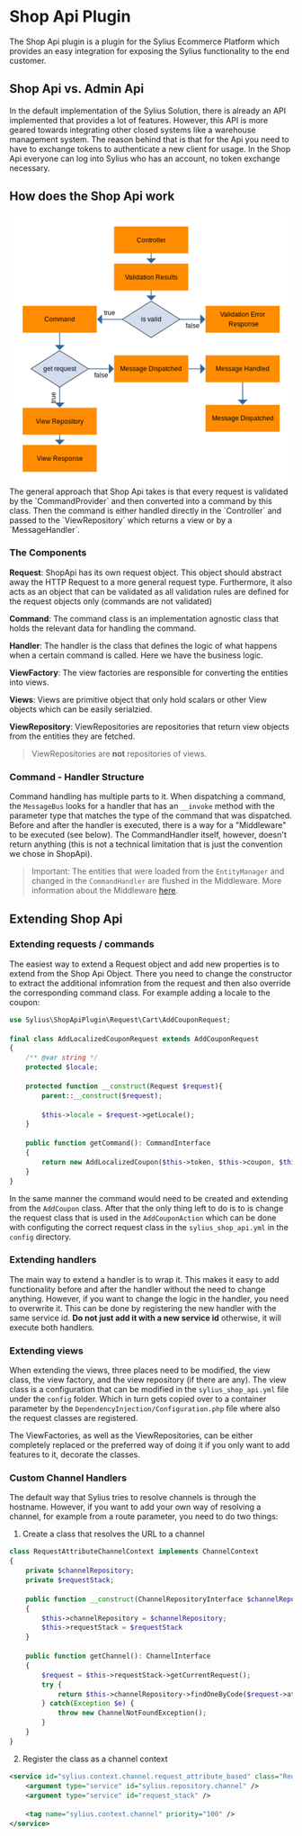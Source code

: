 # Shop Api Plugin
The Shop Api plugin is a plugin for the Sylius Ecommerce Platform which provides an easy integration for exposing the Sylius functionality to the end customer.

## Shop Api vs. Admin Api
In the default implementation of the Sylius Solution, there is already an API implemented that provides a lot of features. However, this API is more geared towards integrating other closed systems like a warehouse management system. The reason behind that is that for the Api you need to have to exchange tokens to authenticate a new client for usage. In the Shop Api everyone can log into Sylius who has an account, no token exchange necessary.

## How does the Shop Api work
<img src="Workflow.png" alt="Apis Workflow" />
The general approach that Shop Api takes is that every request is validated by the `CommandProvider` and then converted into a command by this class. Then the command is either handled directly in the `Controller` and passed to the `ViewRepository` which returns a view or by a `MessageHandler`.

### The Components
**Request**: ShopApi has its own request object. This object should abstract away the HTTP Request to a more general request type. Furthermore, it also acts as an object that can be validated as all validation rules are defined for the request objects only (commands are not validated)

**Command**: The command class is an implementation agnostic class that holds the relevant data for handling the command.

**Handler**: The handler is the class that defines the logic of what happens when a certain command is called. Here we have the business logic.

**ViewFactory**: The view factories are responsible for converting the entities into views.

**Views**: Views are primitive object that only hold scalars or other View objects which can be easily serialzied.

**ViewRepository**: ViewRepositories are repositories that return view objects from the entities they are fetched.

> ViewRepositories are **not** repositories of views.

### Command - Handler Structure
Command handling has multiple parts to it. When dispatching a command, the `MessageBus` looks for a handler that has an `__invoke` method with the parameter type that matches the type of the command that was dispatched. Before and after the handler is executed, there is a way for a "Middleware" to be executed (see below). The CommandHandler itself, however, doesn't return anything (this is not a technical limitation that is just the convention we chose in ShopApi).

> Important: The entities that were loaded from the `EntityManager` and changed in the `CommandHandler` are flushed in the Middleware. More information about the Middleware [here](https://symfony.com/doc/current/components/messenger.html#bus).

## Extending Shop Api

### Extending requests / commands
The easiest way to extend a Request object and add new properties is to extend from the Shop Api Object. There you need to change the constructor to extract the additional infomration from the request and then also override the corresponding command class. For example adding a locale to the coupon:

```php
use Sylius\ShopApiPlugin\Request\Cart\AddCouponRequest;

final class AddLocalizedCouponRequest extends AddCouponRequest
{
    /** @var string */
    protected $locale;

    protected function __construct(Request $request){
        parent::__construct($request);

        $this->locale = $request->getLocale();
    }

    public function getCommand(): CommandInterface
    {
        return new AddLocalizedCoupon($this->token, $this->coupon, $this->locale);
    }
}
```
In the same manner the command would need to be created and extending from the `AddCoupon` class. After that the only thing left to do is to is change the request class that is used in the `AddCouponAction` which can be done with configuting the correct request class in the `sylius_shop_api.yml` in the `config` directory.

### Extending handlers
The main way to extend a handler is to wrap it. This makes it easy to add functionality before and after the handler without the need to change anything. However, if you want to change the logic in the handler, you need to overwrite it. This can be done by registering the new handler with the same service id. **Do not just add it with a new service id** otherwise, it will execute both handlers.

### Extending views
When extending the views, three places need to be modified, the view class, the view factory, and the view repository (if there are any). The view class is a configuration that can be modified in the `sylius_shop_api.yml` file under the `config` folder. Which in turn gets copied over to a container parameter by the `DependencyInjection/Configuration.php` file where also the request classes are registered.

The ViewFactories, as well as the ViewRepositories, can be either completely replaced or the preferred way of doing it if you only want to add features to it, decorate the classes.

### Custom Channel Handlers
The default way that Sylius tries to resolve channels is through the hostname. However, if you want to add your own way of resolving a channel, for example from a route parameter, you need to do two things:

1. Create a class that resolves the URL to a channel

```php
class RequestAttributeChannelContext implements ChannelContext
{
    private $channelRepository;
    private $requestStack;

    public function __construct(ChannelRepositoryInterface $channelRepository, RequestStack $requestStack)
    {
        $this->channelRepository = $channelRepository;
        $this->requestStack = $requestStack
    }

    public function getChannel(): ChannelInterface
    {
        $request = $this->requestStack->getCurrentRequest();
        try {
            return $this->channelRepository->findOneByCode($request->attributes->get('channelCode'));
        } catch(Exception $e) {
            throw new ChannelNotFoundException();
        }
    }
}
```

2. Register the class as a channel context
```xml
<service id="sylius.context.channel.request_attribute_based" class="RequestAttributeChannelContext">
    <argument type="service" id="sylius.repository.channel" />
    <argument type="service" id="request_stack" />

    <tag name="sylius.context.channel" priority="100" />
</service>
```
